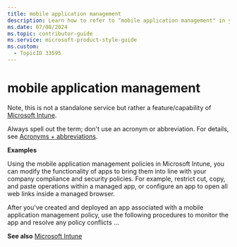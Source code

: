 ```yaml
---
title: mobile application management
description: Learn how to refer to "mobile application management" in your content.
ms.date: 07/08/2024
ms.topic: contributor-guide
ms.service: microsoft-product-style-guide
ms.custom:
  - TopicID 33595
---
```



# mobile application management

Note, this is not a standalone service but rather a feature/capability of [Microsoft Intune](~\a_z_names_terms\i\intune.md).

Always spell out the term; don't use an acronym or abbreviation. For details, see [Acronyms + abbreviations](~\acronyms-and-abbreviations.md).

**Examples**  

Using the mobile application management policies in Microsoft Intune, you can modify the functionality of apps to bring them into line with your company compliance and security policies. For example, restrict cut, copy, and paste operations within a managed app, or configure an app to open all web links inside a managed browser.

After you've created and deployed an app associated with a mobile application management policy, use the following procedures to monitor the app and resolve any policy conflicts ...

**See also** [Microsoft Intune](~\a_z_names_terms\i\intune.md)

